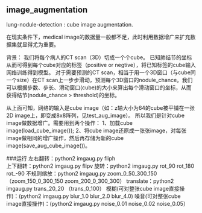 ## image_augmentation
lung-nodule-detection : cube image augmentation.

在现实条件下，medical image的数据量一般都不足，此时利用数据增广来扩充数据集就显得尤为重要。

背景：
我们将每个病人的CT scan（3D）切成一个个cube。
已知肺结节的坐标从而可得到每个cube对应的标签（positive or negtive），将已知标签的cube输入网络训练得到模型。
对于需要预测的CT scan，相当于用一个3D窗口（与cube同一个size）在CT scan上一步步滑动，预测每个3D窗口的nodule_chance。我们可以根据步数、步长、滑动窗口(cube)的大小来算出每个滑动窗口的坐标，从而获得结节(nodule_chance > threshold)的坐标。

从上面可知，网络的输入是cube image（如：z轴大小为64的cube被平铺在一张2D image上，即变成8x8阵列，见test_aug_image）。
所以我们是针对cube image做数据增广。需要用到两个操作：
1、加载cube image(load_cube_image());
2、将cube image还原成一张张image，对每张image做相同的增广操作，然后再存储为新的cube image(save_aug_cube_image())。

###运行
左右翻转：python2 imgaug.py fliph <br>
上下翻转：python2 imgaug.py flipv
旋转：python2 imgaug.py rot_90 rot_180 rot_-90
不规则缩放：python2 imgaug.py zoom_0_50_300_150（zoom_150_0_300_150 zoom_200_0_300_300）
translate：python2 imgaug.py trans_20_20 （trans_0_100）
模糊(可对整张cube image直接操作)：(python2 imgaug.py blur_1.0 blur_2.0 blur_4.0)
噪音(可对整张cube image直接操作)：(python2 imgaug.py noise_0.01 noise_0.02 noise_0.05）
